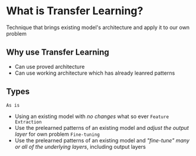 # What is Transfer Learning?
Technique that brings existing model's architecture and apply it to our own problem

## Why use Transfer Learning
- Can use proved architecture
- Can use working architecture which has already leanred patterns

## Types
`As is`
- Using an existing model with *no changes* what so ever
`Feature Extraction`
- Use the prelearned patterns of an existing model and *adjust the output layer* for own problem
`Fine-tuning`
- Use the prelearned patterns of an existing model and *"fine-tune" many or all of the underlying layers*, including output layers


